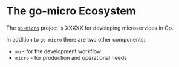 # The go-micro Ecosystem

The [`go-micro`](https://github.com/micro/go-micro) project is XXXXX for developing microservices in Go.

In addition to `go-micro` there are two other components:

- `mu` - for the development workflow
- `micro` - for production and operational needs
